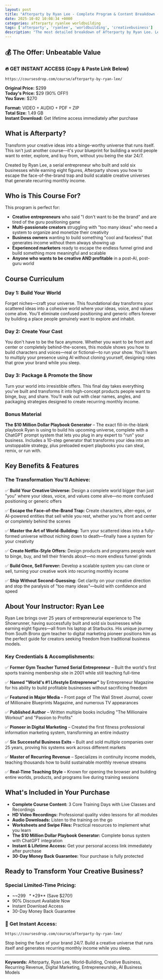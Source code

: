 ```yaml
---
layout: post
title: "Afterparty by Ryan Lee - Complete Program & Content Breakdown (2025)"
date: 2025-10-02 10:08:34 +0000
categories: afterparty ryanlee worldbuilding
tags: ['afterparty', 'ryanlee', 'worldbuilding', 'creativebusiness']
description: "The most detailed breakdown of Afterparty by Ryan Lee. Learn world-building strategies with 3 days of training, bonus materials, and recurring revenue expertise."
---
```



## 💰 The Offer: Unbeatable Value

### 🔥 GET INSTANT ACCESS (Copy & Paste Link Below)
`https://coursesdrop.com/course/afterparty-by-ryan-lee/`

**Original Price:** $299  
**Today's Price:** $29 (90% OFF!)  
**You Save:** $270  

**Format:** VIDEO + AUDIO + PDF + ZIP  
**Total Size:** 1.49 GB  
**Instant Download:** Get lifetime access immediately after purchase

## What is Afterparty?

Transform your creative ideas into a binge-worthy universe that runs itself. This isn't just another course—it's your blueprint for building a world people want to enter, explore, and buy from, without you being the star 24/7.

Created by Ryan Lee, a serial entrepreneur who built and sold six businesses while earning eight figures, Afterparty shows you how to escape the face-of-the-brand trap and build scalable creative universes that generate recurring monthly income.

## Who is This Course For?

This program is perfect for:

- **Creative entrepreneurs** who said "I don't want to be the brand" and are tired of the guru positioning game
- **Multi-passionate creators** struggling with "too many ideas" who need a system to organize and monetize their creativity
- **Business owners** wanting to build something "cool and faceless" that generates income without them always showing up
- **Experienced marketers** ready to escape the endless funnel grind and build something more meaningful and scalable
- **Anyone who wants to be creative AND profitable** in a post-AI, post-guru world

## Course Curriculum

### Day 1: Build Your World
Forget niches—craft your universe. This foundational day transforms your scattered ideas into a cohesive world where your ideas, voice, and values come alive. You'll eliminate confused positioning and generic offers forever by building a place people genuinely want to explore and inhabit.

### Day 2: Create Your Cast
You don't have to be the face anymore. Whether you want to be front and center or completely behind-the-scenes, this module shows you how to build characters and voices—real or fictional—to run your show. You'll learn to multiply your presence using AI without cloning yourself, designing roles that grow your brand while you sleep.

### Day 3: Package & Promote the Show
Turn your world into irresistible offers. This final day takes everything you've built and transforms it into high-concept products people want to binge, buy, and share. You'll walk out with clear names, angles, and packaging strategies designed to create recurring monthly income.

### Bonus Material
**The $10 Million Dollar Playbook Generator** – The exact fill-in-the-blank playbook Ryan is using to build his upcoming universe, complete with a ChatGPT prompt system that lets you plug in any expert to "run" your business. Includes a 10-step generator that transforms your idea into an unstoppable strategy, plus preloaded expert playbooks you can steal, remix, or run with.

## Key Benefits & Features

### The Transformation You'll Achieve:

✅ **Build Your Creative Universe:** Design a complete world bigger than just "you" where your ideas, voice, and values come alive—no more confused positioning or generic offers

✅ **Escape the Face-of-the-Brand Trap:** Create characters, alter-egos, or AI-powered entities that sell while you rest, whether you're front and center or completely behind the scenes

✅ **Master the Art of World-Building:** Turn your scattered ideas into a fully-formed universe without niching down to death—finally have a system for your creativity

✅ **Create Netflix-Style Offers:** Design products and programs people want to binge, buy, and tell their friends about—no more endless funnel grinds

✅ **Build Once, Sell Forever:** Develop a scalable system you can clone or sell, turning your creative work into recurring monthly income

✅ **Ship Without Second-Guessing:** Get clarity on your creative direction and stop the paralysis of "too many ideas"—build with confidence and speed

## About Your Instructor: Ryan Lee

Ryan Lee brings over 25 years of entrepreneurial experience to The Showrunner, having successfully built and sold six businesses while earning eight figures—all from his laptop at Starbucks. His unique journey from South Bronx gym teacher to digital marketing pioneer positions him as the perfect guide for creators seeking freedom from traditional business models.

### Key Credentials & Accomplishments:

✅ **Former Gym Teacher Turned Serial Entrepreneur** – Built the world's first sports training membership site in 2001 while still teaching full-time

✅ **Named "World's #1 Lifestyle Entrepreneur"** by Entrepreneur Magazine for his ability to build profitable businesses without sacrificing freedom

✅ **Featured in Major Media** – Front page of The Wall Street Journal, cover of Millionaire Blueprints Magazine, and numerous TV appearances

✅ **Published Author** – Written multiple books including "The Millionaire Workout" and "Passion to Profits"

✅ **Pioneer in Digital Marketing** – Created the first fitness professional information marketing system, transforming an entire industry

✅ **Six Successful Business Exits** – Built and sold multiple companies over 25 years, proving his systems work across different markets

✅ **Master of Recurring Revenue** – Specializes in continuity income models, teaching thousands how to build sustainable monthly revenue streams

✅ **Real-Time Teaching Style** – Known for opening the browser and building entire worlds, products, and programs live during training sessions

## What's Included in Your Purchase

- **Complete Course Content:** 3 Core Training Days with Live Classes and Recordings
- **HD Video Recordings:** Professional quality video lessons for all modules
- **Audio Downloads:** Listen to the training on the go
- **Worksheets and Swipe Files:** Practical resources to implement what you learn
- **The $10 Million Dollar Playbook Generator:** Complete bonus system with ChatGPT integration
- **Instant & Lifetime Access:** Get your personal access link immediately after purchase
- **30-Day Money Back Guarantee:** Your purchase is fully protected

## Ready to Transform Your Creative Business?

### Special Limited-Time Pricing:
- ~~$299~~ **$29** (Save $270!)
- 90% Discount Available Now
- Instant Download Access
- 30-Day Money Back Guarantee

### 🚀 **Get Instant Access:**
`https://coursesdrop.com/course/afterparty-by-ryan-lee/`

Stop being the face of your brand 24/7. Build a creative universe that runs itself and generates recurring monthly income while you sleep.

---

**Keywords:** Afterparty, Ryan Lee, World-Building, Creative Business, Recurring Revenue, Digital Marketing, Entrepreneurship, AI Business Models
